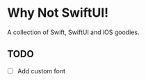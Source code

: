 # Why Not SwiftUI!

A collection of Swift, SwiftUI and iOS goodies.

## TODO

- [ ] Add custom font
